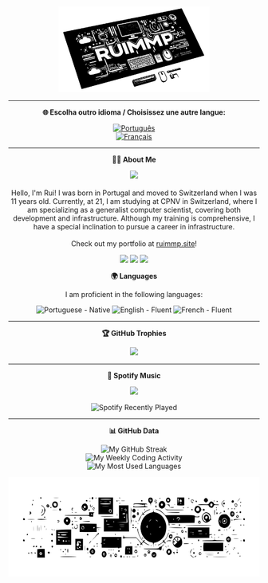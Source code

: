 <p align="center">
  <img src="assets/images/banner.svg" alt="Banner" width="60%">
</p>

---

<p align="center">
  <b>🌐 Escolha outro idioma / Choisissez une autre langue:</b>
</p>

<p align="center">
  <a href="README.pt.md">
    <img src="https://img.shields.io/badge/PT-Português-3458eb?style=for-the-badge&logo=none" alt="Português"/>
  </a>
  <br>
  <a href="README.fr.md">
    <img src="https://img.shields.io/badge/FR-Français-007bff?style=for-the-badge&logo=none" alt="Français"/>
  </a>
</p>

---

<p align="center">
  <b>🙋‍♂️ About Me</b>
</p>

<p align="center">
  <img src="https://media.giphy.com/media/L8K62iTDkzGX6/giphy.gif" width="80px">
  <br><br>
  Hello, I'm Rui! I was born in Portugal and moved to Switzerland when I was 11 years old. Currently, at 21, I am studying at CPNV in Switzerland, where I am specializing as a generalist computer scientist, covering both development and infrastructure. Although my training is comprehensive, I have a special inclination to pursue a career in infrastructure.
  <br><br>
  Check out my portfolio at <a href="http://ruimmp.site" target="_blank">ruimmp.site</a>!
</p>

<p align="center">
  <img src="https://img.shields.io/badge/Education-CPNV-green?style=flat-square&logo=education" />
  <img src="https://img.shields.io/badge/Interest-Technology-blue?style=flat-square&logo=tech" />
  <img src="https://img.shields.io/badge/Focus-Infrastructure-informational?style=flat-square&logo=appveyor" />
</p>

<p align="center">
  <b>🌍 Languages</b>
</p>

<p align="center">
  I am proficient in the following languages:
</p>

<p align="center">
  <img src="https://img.shields.io/badge/Portuguese-Native-green?style=flat-square&logo=none" alt="Portuguese - Native" />
  <img src="https://img.shields.io/badge/English-Fluent-blue?style=flat-square&logo=none" alt="English - Fluent" />
  <img src="https://img.shields.io/badge/French-Fluent-blue?style=flat-square&logo=none" alt="French - Fluent" />
</p>

---

<p align="center">
  <b>🏆 GitHub Trophies</b>
</p>

<p align="center">
  <img src="https://github-profile-trophy.vercel.app/?username=ruimmp&rank=A,C&row=1&column=6&no-frame=true&theme=onedark" />
</p>

---

<p align="center">
  <b>🎵 Spotify Music</b>
</p>

<p align="center">
  <img src="https://spotify-github-profile.vercel.app/api/view.svg?uid=ikarcj39nra5gvbmh1zyd1jjj&redirect=true][https://spotify-github-profile.vercel.app/api/view.svg?uid=ikarcj39nra5gvbmh1zyd1jjj&cover_image=true&theme=natemoo-re&show_offline=true&background_color=121212&interchange=true&bar_color=ffffff&bar_color_cover=false" />
</p>

<p align="center">
  <img src="https://spotify-recently-played-readme.vercel.app/api?user=ikarcj39nra5gvbmh1zyd1jjj&count=5&width=350&unique=yes" alt="Spotify Recently Played" />
</p>

---

<p align="center">
  <b>📊 GitHub Data</b>
</p>

<p align="center">
  <!-- https://git.io/streak-stats -->
  <a>
    <img align="top" src="https://github-readme-streak-stats.herokuapp.com/?user=ruimmp&locale=en&theme=highcontrast&hide_border=true&fire=DD2727&ring=DD2727&currStreakNum=DD2727" alt="My GitHub Streak" />
  </a>
  <br>
  <!-- https://github.com/anuraghazra/github-readme-stats?tab=readme-ov-file#wakatime-stats-card -->
  <a>
    <img align="top" src="https://github-readme-stats.vercel.app/api/wakatime?username=Ruimmp" alt="My Weekly Coding Activity" />
  </a>
  <br>
  <!-- https://github.com/anuraghazra/github-readme-stats -->
  <a>
    <img align="top" src="https://github-readme-stats.vercel.app/api/top-langs/?username=ruimmp&locale=en&layout=compact&theme=vision-friendly-dark&hide_border=true&langs_count=10&hide=html,css&exclude_repo=ruimmp.github.io&card_width=445&custom_title=Most Used Languages&title_color=FFFFFF" alt="My Most Used Languages" />
  </a>
</p>

<p align="center">
  <img src="assets/images/footer.svg" alt="Banner" width="100%" height="200">
</p>